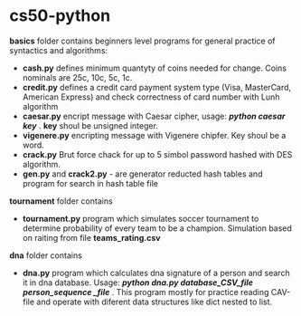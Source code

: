 # cs50-python

**basics** folder contains beginners level programs for general practice of syntactics and algorithms:
- **cash.py** defines minimum quantyty of coins needed for change. Coins nominals are 25c, 10c, 5c, 1c.
- **credit.py** defines a credit card payment system type (Visa, MasterCard, American Express) and check correctness of card number with Lunh algorithm
- **caesar.py** encript message with Caesar cipher, usage: ***python caesar key*** .  **key** shoul be unsigned integer.
- **vigenere.py** encripting message with Vigenere chipfer. Key shoul be a word.
- **crack.py** Brut force chack for up to 5 simbol password hashed with DES algorithm.
- **gen.py** and **crack2.py** - are generator reducted hash tables and program for search in hash table file
 
 **tournament** folder contains 
 - **tournament.py** program which simulates soccer tournament to determine probability of every team to be a champion. Simulation based on raiting from file **teams_rating.csv**
 
 **dna** folder contains 
 - **dna.py** program which calculates dna signature of a person and search it in dna database. Usage: ***python dna.py database_CSV_file person_sequence _file*** . This program mostly for practice reading CAV-file and operate with diferent data structures like dict nested to list.
